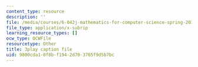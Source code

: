 ```yaml
---
content_type: resource
description: ''
file: /media/courses/6-042j-mathematics-for-computer-science-spring-2015/9800cda10f8bf1942d703765f9d5b7bc_5hETv64GIuE.srt
file_type: application/x-subrip
learning_resource_types: []
ocw_type: OCWFile
resourcetype: Other
title: 3play caption file
uid: 9800cda1-0f8b-f194-2d70-3765f9d5b7bc
---
```

